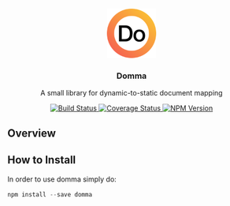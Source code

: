 <p align="center">
  <img src="https://raw.githubusercontent.com/eugeneford/domma/master/.github/domma-logo.png" width="100" height="100">
</p>

<h3 align="center">
  Domma
</h3>

<p align="center">
  A small library for dynamic-to-static document mapping
</p>

<p align="center">
  <a href="https://travis-ci.org/eugeneford/domma">
    <img src="https://travis-ci.org/eugeneford/domma.svg?branch=master" alt="Build Status">
  </a>
  <a href='https://coveralls.io/github/eugeneford/domma'>
    <img src='https://coveralls.io/repos/github/eugeneford/domma/badge.svg?v=0' alt='Coverage Status' />
  </a>
  <a href='https://www.npmjs.com/package/domma'>
    <img src='https://img.shields.io/npm/v/domma.svg?v=0' alt='NPM Version' />
  </a>
</p>

## Overview

## How to Install
In order to use domma simply do:
```js
npm install --save domma
```
